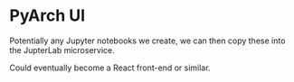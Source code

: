 # PyArch UI

Potentially any Jupyter notebooks we create, we can then copy these into the JupterLab microservice.

Could eventually become a React front-end or similar.
